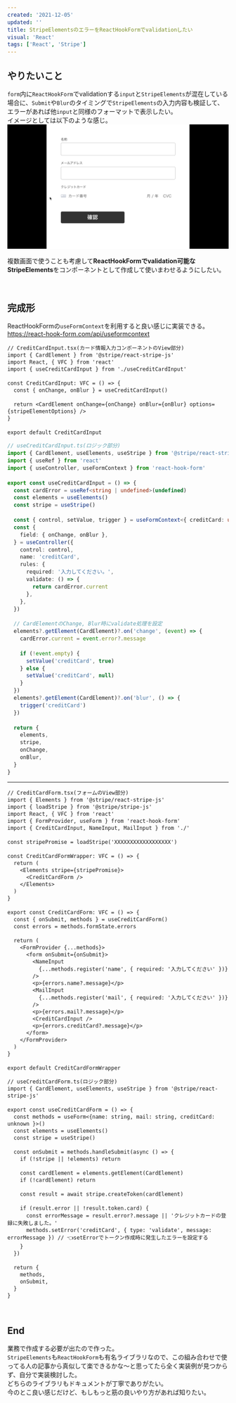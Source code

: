 ```yaml
---
created: '2021-12-05'
updated: ''
title: StripeElementsのエラーをReactHookFormでvalidationしたい
visual: 'React'
tags: ['React', 'Stripe']
---
```


## やりたいこと

`form`内に`ReactHookForm`でvalidationする`input`と`StripeElements`が混在している場合に、`Submit`や`Blur`のタイミングで`StripeElements`の入力内容も検証して、エラーがあれば他`input`と同様のフォーマットで表示したい。  
イメージとしては以下のような感じ。  
![no-style](https://raw.githubusercontent.com/TakahiroHimi/blog.owlcode.net/main/src/posts/20211205-stripe-elements/form-validate.gif)  

複数画面で使うことも考慮して**ReactHookFormでvalidation可能なStripeElements**をコンポーネントとして作成して使いまわせるようにしたい。  

&nbsp;

## 完成形

ReactHookFormの`useFormContext`を利用すると良い感じに実装できる。  
<https://react-hook-form.com/api/useformcontext>

```tsx
// CreditCardInput.tsx(カード情報入力コンポーネントのView部分)
import { CardElement } from '@stripe/react-stripe-js'
import React, { VFC } from 'react'
import { useCreditCardInput } from './useCreditCardInput'

const CreditCardInput: VFC = () => {
  const { onChange, onBlur } = useCreditCardInput()

  return <CardElement onChange={onChange} onBlur={onBlur} options={stripeElementOptions} />
}

export default CreditCardInput
```

```ts
// useCreditCardInput.ts(ロジック部分)
import { CardElement, useElements, useStripe } from '@stripe/react-stripe-js'
import { useRef } from 'react'
import { useController, useFormContext } from 'react-hook-form'

export const useCreditCardInput = () => {
  const cardError = useRef<string | undefined>(undefined)
  const elements = useElements()
  const stripe = useStripe()

  const { control, setValue, trigger } = useFormContext<{ creditCard: unknown }>()
  const {
    field: { onChange, onBlur },
  } = useController({
    control: control,
    name: 'creditCard',
    rules: {
      required: '入力してください。',
      validate: () => {
        return cardError.current
      },
    },
  })

  // CardElementのChange, Blur時にvalidate処理を設定
  elements?.getElement(CardElement)?.on('change', (event) => {
    cardError.current = event.error?.message

    if (!event.empty) {
      setValue('creditCard', true)
    } else {
      setValue('creditCard', null)
    }
  })
  elements?.getElement(CardElement)?.on('blur', () => {
    trigger('creditCard')
  })

  return {
    elements,
    stripe,
    onChange,
    onBlur,
  }
}
```

***

```tsx
// CreditCardForm.tsx(フォームのView部分)
import { Elements } from '@stripe/react-stripe-js'
import { loadStripe } from '@stripe/stripe-js'
import React, { VFC } from 'react'
import { FormProvider, useForm } from 'react-hook-form'
import { CreditCardInput, NameInput, MailInput } from './'

const stripePromise = loadStripe('XXXXXXXXXXXXXXXXXX')

const CreditCardFormWrapper: VFC = () => {
  return (
    <Elements stripe={stripePromise}>
      <CreditCardForm />
    </Elements>
  )
}

export const CreditCardForm: VFC = () => {
  const { onSubmit, methods } = useCreditCardForm()
  const errors = methods.formState.errors

  return (
    <FormProvider {...methods}>
      <form onSubmit={onSubmit}>
        <NameInput
          {...methods.register('name', { required: '入力してください' })}
        />
        <p>{errors.name?.message}</p>
        <MailInput
          {...methods.register('mail', { required: '入力してください' })}
        />
        <p>{errors.mail?.message}</p>
        <CreditCardInput />
        <p>{errors.creditCard?.message}</p>
      </form>
    </FormProvider>
  )
}

export default CreditCardFormWrapper
```

```tsx
// useCreditCardForm.ts(ロジック部分)
import { CardElement, useElements, useStripe } from '@stripe/react-stripe-js'

export const useCreditCardForm = () => {
  const methods = useForm<{name: string, mail: string, creditCard: unknown }>()
  const elements = useElements()
  const stripe = useStripe()

  const onSubmit = methods.handleSubmit(async () => {
    if (!stripe || !elements) return

    const cardElement = elements.getElement(CardElement)
    if (!cardElement) return

    const result = await stripe.createToken(cardElement)

    if (result.error || !result.token.card) {
      const errorMessage = result.error?.message || 'クレジットカードの登録に失敗しました。'
      methods.setError('creditCard', { type: 'validate', message: errorMessage }) // 👈setErrorでトークン作成時に発生したエラーを設定する
    }
  })

  return {
    methods,
    onSubmit,
  }
}
```

&nbsp;

## End

業務で作成する必要が出たので作った。  
`StripeElements`も`ReactHookForm`も有名ライブラリなので、この組み合わせで使ってる人の記事から真似して楽できるかな〜と思ってたら全く実装例が見つからず、自分で実装検討した。  
どちらのライブラリもドキュメントが丁寧でありがたい。  
今のとこ良い感じだけど、もしもっと筋の良いやり方があれば知りたい。  
